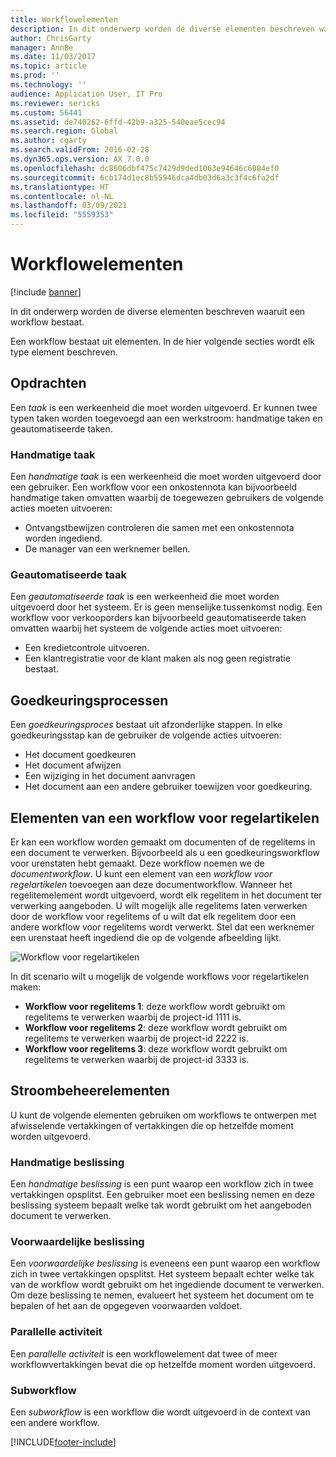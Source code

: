 ```yaml
---
title: Workflowelementen
description: In dit onderwerp worden de diverse elementen beschreven waaruit een workflow bestaat.
author: ChrisGarty
manager: AnnBe
ms.date: 11/03/2017
ms.topic: article
ms.prod: ''
ms.technology: ''
audience: Application User, IT Pro
ms.reviewer: sericks
ms.custom: 56441
ms.assetid: de740262-6ffd-42b9-a325-540eae5cec94
ms.search.region: Global
ms.author: cgarty
ms.search.validFrom: 2016-02-28
ms.dyn365.ops.version: AX 7.0.0
ms.openlocfilehash: dc8606dbf475c7429d9ded1063e94646c6084ef0
ms.sourcegitcommit: 6cb174d1ec8b55946dca4db03d6a3c3f4c6fa2df
ms.translationtype: HT
ms.contentlocale: nl-NL
ms.lasthandoff: 03/09/2021
ms.locfileid: "5559353"
---
```

# <a name="workflow-elements"></a>Workflowelementen

[!include [banner](../includes/banner.md)]

In dit onderwerp worden de diverse elementen beschreven waaruit een workflow bestaat.

Een workflow bestaat uit elementen. In de hier volgende secties wordt elk type element beschreven.

## <a name="tasks"></a>Opdrachten

Een *taak* is een werkeenheid die moet worden uitgevoerd. Er kunnen twee typen taken worden toegevoegd aan een werkstroom: handmatige taken en geautomatiseerde taken.

### <a name="manual-task"></a>Handmatige taak

Een *handmatige taak* is een werkeenheid die moet worden uitgevoerd door een gebruiker. Een workflow voor een onkostennota kan bijvoorbeeld handmatige taken omvatten waarbij de toegewezen gebruikers de volgende acties moeten uitvoeren:

- Ontvangstbewijzen controleren die samen met een onkostennota worden ingediend.
- De manager van een werknemer bellen.

### <a name="automated-task"></a>Geautomatiseerde taak

Een *geautomatiseerde taak* is een werkeenheid die moet worden uitgevoerd door het systeem. Er is geen menselijke tussenkomst nodig. Een workflow voor verkooporders kan bijvoorbeeld geautomatiseerde taken omvatten waarbij het systeem de volgende acties moet uitvoeren:

- Een kredietcontrole uitvoeren.
- Een klantregistratie voor de klant maken als nog geen registratie bestaat.

## <a name="approval-processes"></a>Goedkeuringsprocessen

Een *goedkeuringsproces* bestaat uit afzonderlijke stappen. In elke goedkeuringsstap kan de gebruiker de volgende acties uitvoeren:

- Het document goedkeuren
- Het document afwijzen
- Een wijziging in het document aanvragen
- Het document aan een andere gebruiker toewijzen voor goedkeuring.

## <a name="line-item-workflow-elements"></a>Elementen van een workflow voor regelartikelen

Er kan een workflow worden gemaakt om documenten of de regelitems in een document te verwerken. Bijvoorbeeld als u een goedkeuringsworkflow voor urenstaten hebt gemaakt. Deze workflow noemen we de *documentworkflow*. U kunt een element van een *workflow voor regelartikelen* toevoegen aan deze documentworkflow. Wanneer het regelitemelement wordt uitgevoerd, wordt elk regelitem in het document ter verwerking aangeboden. U wilt mogelijk alle regelitems laten verwerken door de workflow voor regelitems of u wilt dat elk regelitem door een andere workflow voor regelitems wordt verwerkt. Stel dat een werknemer een urenstaat heeft ingediend die op de volgende afbeelding lijkt.

![Workflow voor regelartikelen](./media/workflow_lineitemworkflow.gif)

In dit scenario wilt u mogelijk de volgende workflows voor regelartikelen maken:

- **Workflow voor regelitems 1**: deze workflow wordt gebruikt om regelitems te verwerken waarbij de project-id 1111 is.
- **Workflow voor regelitems 2**: deze workflow wordt gebruikt om regelitems te verwerken waarbij de project-id 2222 is.
- **Workflow voor regelitems 3**: deze workflow wordt gebruikt om regelitems te verwerken waarbij de project-id 3333 is.

## <a name="flow-control-elements"></a>Stroombeheerelementen

U kunt de volgende elementen gebruiken om workflows te ontwerpen met afwisselende vertakkingen of vertakkingen die op hetzelfde moment worden uitgevoerd.

### <a name="manual-decision"></a>Handmatige beslissing

Een *handmatige beslissing* is een punt waarop een workflow zich in twee vertakkingen opsplitst. Een gebruiker moet een beslissing nemen en deze beslissing systeem bepaalt welke tak wordt gebruikt om het aangeboden document te verwerken.

### <a name="conditional-decision"></a>Voorwaardelijke beslissing

Een *voorwaardelijke beslissing* is eveneens een punt waarop een workflow zich in twee vertakkingen opsplitst. Het systeem bepaalt echter welke tak van de workflow wordt gebruikt om het ingediende document te verwerken. Om deze beslissing te nemen, evalueert het systeem het document om te bepalen of het aan de opgegeven voorwaarden voldoet.

### <a name="parallel-activity"></a>Parallelle activiteit

Een *parallelle activiteit* is een workflowelement dat twee of meer workflowvertakkingen bevat die op hetzelfde moment worden uitgevoerd.

### <a name="subworkflow"></a>Subworkflow

Een *subworkflow* is een workflow die wordt uitgevoerd in de context van een andere workflow.


[!INCLUDE[footer-include](../../../includes/footer-banner.md)]